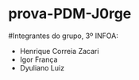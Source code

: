 # prova-PDM-J0rge
#Integrantes do grupo, 3º INFOA:
- Henrique Correia Zacari
- Igor França
- Dyuliano Luiz
